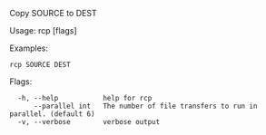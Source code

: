Copy SOURCE to DEST

Usage:
  rcp [flags]

Examples:
```
rcp SOURCE DEST
```

Flags:
```
  -h, --help           help for rcp
      --parallel int   The number of file transfers to run in parallel. (default 6)
  -v, --verbose        verbose output
```
